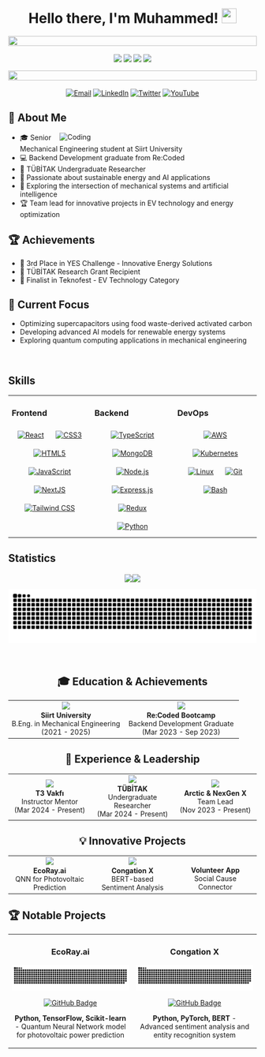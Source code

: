 <h1 align="center">
Hello there, I'm Muhammed!
  <img src="https://raw.githubusercontent.com/MartinHeinz/MartinHeinz/master/wave.gif" width="30px" height="30px">
</h1>

<p align="center">
  <img src="https://i.imgur.com/dBaSKWF.gif" height="20" width="100%">
</p>

<p align="center">
  <img src="https://img.shields.io/badge/Mechanical_Engineering-FF6F00?style=for-the-badge&logo=autodesk&logoColor=white" />
  <img src="https://img.shields.io/badge/Backend_Development-339933?style=for-the-badge&logo=node.js&logoColor=white" />
  <img src="https://img.shields.io/badge/AI_Enthusiast-FF4B4B?style=for-the-badge&logo=tensorflow&logoColor=white" />
  <img src="https://img.shields.io/badge/Energy_Innovator-4DB33D?style=for-the-badge&logo=energy&logoColor=white" />
</p>

<p align="center">
  <img src="https://i.imgur.com/dBaSKWF.gif" height="20" width="100%">
</p>

<p align="center">
  <a href="mailto:mohammadhasan22003@gmail.com"><img src="https://img.shields.io/badge/Email-D14836?style=for-the-badge&logo=gmail&logoColor=white" alt="Email" /></a>
  <a href="https://www.linkedin.com/in/muhammedhaan/"><img src="https://img.shields.io/badge/LinkedIn-0077B5?style=for-the-badge&logo=linkedin&logoColor=white" alt="LinkedIn" /></a>
  <a href="https://twitter.com/Muhammed__Hasan"><img src="https://img.shields.io/badge/Twitter-1DA1F2?style=for-the-badge&logo=twitter&logoColor=white" alt="Twitter" /></a>
  <a href="https://www.youtube.com/channel/UCgEIJnIsBcyLum3ttNowXBg"><img src="https://img.shields.io/badge/YouTube-FF0000?style=for-the-badge&logo=youtube&logoColor=white" alt="YouTube" /></a>
</p>

<h2>🚀 About Me</h2>

<img align="right" alt="Coding" width="400" src="https://cdn.dribbble.com/users/1162077/screenshots/3848914/programmer.gif">

- 🎓 Senior Mechanical Engineering student at Siirt University
- 💻 Backend Development graduate from Re:Coded
- 🔬 TÜBİTAK Undergraduate Researcher
- 🌱 Passionate about sustainable energy and AI applications
- 🤖 Exploring the intersection of mechanical systems and artificial intelligence
- 🏆 Team lead for innovative projects in EV technology and energy optimization


<h2>🏆 Achievements</h2>

- 🥇 3rd Place in YES Challenge - Innovative Energy Solutions
- 🏅 TÜBİTAK Research Grant Recipient
- 🚀 Finalist in Teknofest - EV Technology Category

<h2>🌱 Current Focus</h2>

- Optimizing supercapacitors using food waste-derived activated carbon
- Developing advanced AI models for renewable energy systems
- Exploring quantum computing applications in mechanical engineering
<br/> 


## Skills  
<table><tr><td valign="top" width="33%">



### Frontend  
<div align="center">  
<a href="https://reactjs.org/" target="_blank"><img style="margin: 10px" src="https://profilinator.rishav.dev/skills-assets/react-original-wordmark.svg" alt="React" height="50" /></a>  
<a href="https://www.w3schools.com/css/" target="_blank"><img style="margin: 10px" src="https://profilinator.rishav.dev/skills-assets/css3-original-wordmark.svg" alt="CSS3" height="50" /></a>  
<a href="https://en.wikipedia.org/wiki/HTML5" target="_blank"><img style="margin: 10px" src="https://profilinator.rishav.dev/skills-assets/html5-original-wordmark.svg" alt="HTML5" height="50" /></a>  
<a href="https://www.javascript.com/" target="_blank"><img style="margin: 10px" src="https://profilinator.rishav.dev/skills-assets/javascript-original.svg" alt="JavaScript" height="50" /></a>  
<a href="https://nextjs.org/" target="_blank"><img style="margin: 10px" src="https://profilinator.rishav.dev/skills-assets/nextjs.png" alt="NextJS" height="50" /></a>  
<a href="https://www.tailwindcss.com/" target="_blank"><img style="margin: 10px" src="https://profilinator.rishav.dev/skills-assets/tailwindcss.svg" alt="Tailwind CSS" height="50" /></a>  
</div>

</td><td valign="top" width="33%">



### Backend  
<div align="center">  
<a href="https://www.typescriptlang.org/" target="_blank"><img style="margin: 10px" src="https://profilinator.rishav.dev/skills-assets/typescript-original.svg" alt="TypeScript" height="50" /></a>  
<a href="https://www.mongodb.com/" target="_blank"><img style="margin: 10px" src="https://profilinator.rishav.dev/skills-assets/mongodb-original-wordmark.svg" alt="MongoDB" height="50" /></a>  
<a href="https://nodejs.org/" target="_blank"><img style="margin: 10px" src="https://profilinator.rishav.dev/skills-assets/nodejs-original-wordmark.svg" alt="Node.js" height="50" /></a>  
<a href="https://expressjs.com/" target="_blank"><img style="margin: 10px" src="https://profilinator.rishav.dev/skills-assets/express-original-wordmark.svg" alt="Express.js" height="50" /></a>  
<a href="https://redux.js.org/" target="_blank"><img style="margin: 10px" src="https://profilinator.rishav.dev/skills-assets/redux-original.svg" alt="Redux" height="50" /></a>  
<a href="https://www.python.org/" target="_blank"><img style="margin: 10px" src="https://profilinator.rishav.dev/skills-assets/python-original.svg" alt="Python" height="50" /></a>  
</div>

</td><td valign="top" width="33%">



### DevOps  
<div align="center">  
<a href="https://aws.amazon.com/" target="_blank"><img style="margin: 10px" src="https://profilinator.rishav.dev/skills-assets/amazonwebservices-original-wordmark.svg" alt="AWS" height="50" /></a>  
<a href="https://kubernetes.io/" target="_blank"><img style="margin: 10px" src="https://profilinator.rishav.dev/skills-assets/kubernetes-icon.svg" alt="Kubernetes" height="50" /></a>  
<a href="https://www.linux.org/" target="_blank"><img style="margin: 10px" src="https://profilinator.rishav.dev/skills-assets/linux-original.svg" alt="Linux" height="50" /></a>  
<a href="https://github.com/" target="_blank"><img style="margin: 10px" src="https://profilinator.rishav.dev/skills-assets/git-scm-icon.svg" alt="Git" height="50" /></a>  
<a href="https://www.gnu.org/software/bash/" target="_blank"><img style="margin: 10px" src="https://profilinator.rishav.dev/skills-assets/gnu_bash-icon.svg" alt="Bash" height="50" /></a>  
</div>

</td></tr></table>  




<h2>Statistics</h2>
<p align="center"><img align="center" height="165px" src="https://github-readme-stats.vercel.app/api?username=muhammedhasann&count_private=true&show_icons=true&theme=tokyonight" /><img align="center" height="165px" src="https://github-readme-stats.vercel.app/api/top-langs/?username=muhammedhasann&layout=compact&theme=aura&langs_count=9" />
</p>
<p align="center"><img src="https://raw.githubusercontent.com/mashb1t/mashb1t/output/github-contribution-grid-snake-dark.svg" /></p>
<br>
<h2 align="center">🎓 Education & Achievements</h2>

<table align="center">
  <tr>
    <td align="center" width="50%">
      <img src="https://img.icons8.com/color/48/000000/graduation-cap.png" width="40"/>
      <br><strong>Siirt University</strong>
      <br>B.Eng. in Mechanical Engineering
      <br>(2021 - 2025)
    </td>
    <td align="center" width="50%">
      <img src="https://img.icons8.com/color/48/000000/code.png" width="40"/>
      <br><strong>Re:Coded Bootcamp</strong>
      <br>Backend Development Graduate
      <br>(Mar 2023 - Sep 2023)
    </td>
  </tr>
</table>

<h2 align="center">🚀 Experience & Leadership</h2>

<table align="center">
  <tr>
    <td align="center" width="33%">
      <img src="https://img.icons8.com/color/48/000000/teacher.png" width="40"/>
      <br><strong>T3 Vakfı</strong>
      <br>Instructor Mentor
      <br>(Mar 2024 - Present)
    </td>
    <td align="center" width="33%">
      <img src="https://img.icons8.com/color/48/000000/microscope.png" width="40"/>
      <br><strong>TÜBİTAK</strong>
      <br>Undergraduate Researcher
      <br>(Mar 2024 - Present)
    </td>
    <td align="center" width="33%">
      <img src="https://img.icons8.com/color/48/000000/group.png" width="40"/>
      <br><strong>Arctic & NexGen X</strong>
      <br>Team Lead
      <br>(Nov 2023 - Present)
    </td>
  </tr>
</table>

<h2 align="center">💡 Innovative Projects</h2>

<table align="center">
  <tr>
    <td align="center" width="33%">
      <img src="https://img.icons8.com/color/48/000000/sun--v1.png" width="40"/>
      <br><strong>EcoRay.ai</strong>
      <br>QNN for Photovoltaic Prediction
    </td>
    <td align="center" width="33%">
      <img src="[https://img.icons8.com/color/48/000000/sentiment-neutral.png](https://www.notion.so/image/https%3A%2F%2Fprod-files-secure.s3.us-west-2.amazonaws.com%2F2a50c4c9-7be2-46dd-a9a2-768f5d4c12d2%2Fad4062f9-1c5d-4df1-a8bf-babb483346da%2FUntitled.png?table=block&id=a4fd1365-32b7-4b1a-bb43-293f73743b64&spaceId=2a50c4c9-7be2-46dd-a9a2-768f5d4c12d2&width=250&userId=d3f47a4a-66ff-4a1a-a04b-857db48e4e4b&cache=v2)" width="40"/>
      <br><strong>Congation X</strong>
      <br>BERT-based Sentiment Analysis
    </td>
    <td align="center" width="33%">
      <img width="40"/>
      <br><strong>Volunteer App</strong>
      <br>Social Cause Connector
    </td>
  </tr>
</table>









<h2>🏆 Notable Projects</h2>

<table>
  <tr>
    <td width="50%">
      <h3 align="center">EcoRay.ai</h3>
      <div align="center">
        <a href="https://github.com/muhammedhasann/EcoRay.ai" target="_blank"><img src="https://raw.githubusercontent.com/Platane/snk/output/github-contribution-grid-snake.svg" width="100%" alt="Project 1"/></a>
        <p>
          <a href="https://github.com/muhammedhasann/EcoRay.ai" target="_blank">
            <img src="https://img.shields.io/badge/Code-View_on_GitHub-blue?style=for-the-badge&logo=github" alt="GitHub Badge"/>
          </a>
        </p>
        <p><strong>Python, TensorFlow, Scikit-learn</strong> - Quantum Neural Network model for photovoltaic power prediction</p>
      </div>
    </td>
    <td width="50%">
      <h3 align="center">Congation X</h3>
      <div align="center">
        <a href="https://github.com/muhammedhasann/CongationX" target="_blank"><img src="https://raw.githubusercontent.com/Platane/snk/output/github-contribution-grid-snake.svg" width="100%" alt="Project 2"/></a>
        <p>
          <a href="https://github.com/muhammedhasann/CongationX" target="_blank">
            <img src="https://img.shields.io/badge/Code-View_on_GitHub-blue?style=for-the-badge&logo=github" alt="GitHub Badge"/>
          </a>
        </p>
        <p><strong>Python, PyTorch, BERT</strong> - Advanced sentiment analysis and entity recognition system</p>
      </div>
    </td>
  </tr>
</table>







